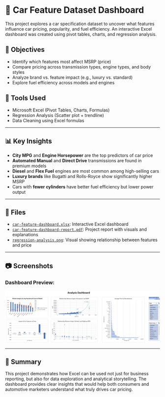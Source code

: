# 🚗 Car Feature Dataset Dashboard

This project explores a car specification dataset to uncover what features influence car pricing, popularity, and fuel efficiency. An interactive Excel dashboard was created using pivot tables, charts, and regression analysis.



## 📌 Objectives

- Identify which features most affect MSRP (price)
- Compare pricing across transmission types, engine types, and body styles
- Analyze brand vs. feature impact (e.g., luxury vs. standard)
- Explore fuel efficiency across models and engines



## 🧰 Tools Used

- Microsoft Excel (Pivot Tables, Charts, Formulas)
- Regression Analysis (Scatter plot + trendline)
- Data Cleaning using Excel formulas

---

## 📊 Key Insights

- **City MPG** and **Engine Horsepower** are the top predictors of car price  
- **Automated Manual** and **Direct Drive** transmissions are found in premium models  
- **Diesel** and **Flex Fuel** engines are most common among high-selling cars  
- **Luxury brands** like Bugatti and Rolls-Royce show significantly higher MSRP  
- Cars with **fewer cylinders** have better fuel efficiency but lower power output

---

## 📁 Files

- [`car-feature-dashboard.xlsx`](./car-feature-dashboard.xlsx): Interactive Excel dashboard  
- [`car-feature-dashboard-report.pdf`](./car-feature-dashboard-report.pdf): Project report with visuals and explanations  
- [`regression-analysis.png`](./regression-analysis.png): Visual showing relationship between features and price  

---

## 📷 Screenshots

### Dashboard Preview:
![Dashboard Preview](./dashboard-preview.png)

---

## 🧠 Summary

This project demonstrates how Excel can be used not just for business reporting, but also for data exploration and analytical storytelling. The dashboard provides clear insights that would help both consumers and automotive marketers understand what truly drives car pricing.

